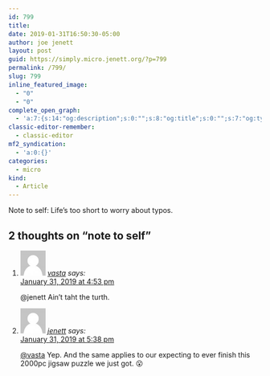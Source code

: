 ```yaml
---
id: 799
title: 
date: 2019-01-31T16:50:30-05:00
author: joe jenett
layout: post
guid: https://simply.micro.jenett.org/?p=799
permalink: /799/
slug: 799
inline_featured_image:
  - "0"
  - "0"
complete_open_graph:
  - 'a:7:{s:14:"og:description";s:0:"";s:8:"og:title";s:0:"";s:7:"og:type";s:0:"";s:12:"twitter:card";s:7:"summary";s:15:"twitter:creator";s:0:"";s:19:"twitter:description";s:0:"";s:8:"og:image";s:0:"";}'
classic-editor-remember:
  - classic-editor
mf2_syndication:
  - 'a:0:{}'
categories:
  - micro
kind:
  - Article
---
```

Note to self: Life’s too short to worry about typos.

<h2 id="comments-title">2 thoughts on “<span>note to self</span>”		</h2>


<ol class="commentlist">
<li class="comment even thread-even depth-1 u-comment h-cite h-entry p-comment" id="li-comment-382">
<article id="comment-382" class="comment " itemprop="comment" itemscope="" itemtype="http://schema.org/Comment">
<footer>
<address class="comment-author p-author author vcard hcard h-card" itemprop="creator" itemscope="" itemtype="http://schema.org/Person">
<img alt="" src="/wp-content/plugins/webmention/img/mm.jpg" srcset="/wp-content/plugins/webmention/img/mm.jpg 2x" class="avatar avatar-50 photo avatar-default u-photo" itemprop="image" loading="lazy" width="50" height="50">				<cite class="fn p-name" itemprop="name"><a href="https://micro.blog/vasta" rel="external nofollow ugc" class="u-url url">vasta</a></cite> <span class="says">says:</span>					</address>
<!-- .comment-author .vcard -->

<div class="comment-meta commentmetadata">
<a href="https://micro.blog/vasta/2109704"><time class="updated published dt-updated dt-published" datetime="2019-01-31T16:53:12-05:00" itemprop="datePublished dateModified dateCreated">
January 31, 2019 at 4:53 pm						</time></a>
</div>
<!-- .comment-meta .commentmetadata -->
</footer>

<div class="comment-content e-content p-summary p-name" itemprop="text name description">
<p>@jenett Ain’t taht the turth.</p>
</div>

<div class="reply">
</div>
<!-- .reply -->
</article><!-- #comment-## -->
</li>
<!-- #comment-## -->
<li class="comment odd alt thread-odd thread-alt depth-1 u-comment h-cite h-entry p-comment" id="li-comment-383">
<article id="comment-383" class="comment " itemprop="comment" itemscope="" itemtype="http://schema.org/Comment">
<footer>
<address class="comment-author p-author author vcard hcard h-card" itemprop="creator" itemscope="" itemtype="http://schema.org/Person">
<img alt="" src="/wp-content/plugins/webmention/img/mm.jpg" srcset="/wp-content/plugins/webmention/img/mm.jpg 2x" class="avatar avatar-50 photo avatar-default u-photo" itemprop="image" loading="lazy" width="50" height="50">				<cite class="fn p-name" itemprop="name"><a href="https://micro.blog/jenett" rel="external nofollow ugc" class="u-url url">jenett</a></cite> <span class="says">says:</span>					</address>
<!-- .comment-author .vcard -->

<div class="comment-meta commentmetadata">
<a href="https://micro.blog/jenett/2109976"><time class="updated published dt-updated dt-published" datetime="2019-01-31T17:38:38-05:00" itemprop="datePublished dateModified dateCreated">
January 31, 2019 at 5:38 pm						</time></a>
</div>
<!-- .comment-meta .commentmetadata -->
</footer>

<div class="comment-content e-content p-summary p-name" itemprop="text name description">
<p><a href="https://micro.blog/vasta" rel="nofollow ugc">@vasta</a> Yep. And the same applies to our expecting to ever finish this 2000pc jigsaw puzzle we just got. 😮</p></div></article></li></ol>
